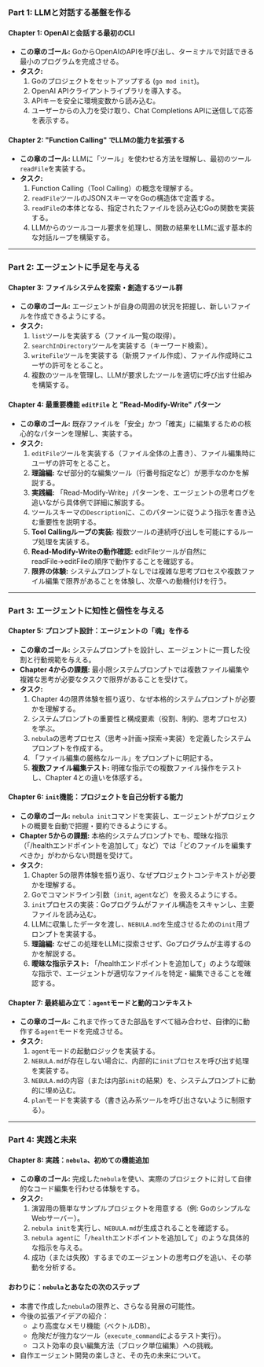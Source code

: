 
### Part 1: LLMと対話する基盤を作る

#### Chapter 1: OpenAIと会話する最初のCLI
*   **この章のゴール:** GoからOpenAIのAPIを呼び出し、ターミナルで対話できる最小のプログラムを完成させる。
*   **タスク:**
    1.  Goのプロジェクトをセットアップする (`go mod init`)。
    2.  OpenAI APIクライアントライブラリを導入する。
    3.  APIキーを安全に環境変数から読み込む。
    4.  ユーザーからの入力を受け取り、Chat Completions APIに送信して応答を表示する。

#### Chapter 2: "Function Calling" でLLMの能力を拡張する
*   **この章のゴール:** LLMに「ツール」を使わせる方法を理解し、最初のツール`readFile`を実装する。
*   **タスク:**
    1.  Function Calling（Tool Calling）の概念を理解する。
    2.  `readFile`ツールのJSONスキーマをGoの構造体で定義する。
    3.  `readFile`の本体となる、指定されたファイルを読み込むGoの関数を実装する。
    4.  LLMからのツールコール要求を処理し、関数の結果をLLMに返す基本的な対話ループを構築する。

---

### Part 2: エージェントに手足を与える

#### Chapter 3: ファイルシステムを探索・創造するツール群
*   **この章のゴール:** エージェントが自身の周囲の状況を把握し、新しいファイルを作成できるようにする。
*   **タスク:**
    1.  `list`ツールを実装する（ファイル一覧の取得）。
    2.  `searchInDirectory`ツールを実装する（キーワード検索）。
    3.  `writeFile`ツールを実装する（新規ファイル作成）、ファイル作成時にユーザの許可をとること。
    4.  複数のツールを管理し、LLMが要求したツールを適切に呼び出す仕組みを構築する。

#### Chapter 4: 最重要機能 `editFile` と "Read-Modify-Write" パターン
*   **この章のゴール:** 既存ファイルを「安全」かつ「確実」に編集するための核心的なパターンを理解し、実装する。
*   **タスク:**
    1.  `editFile`ツールを実装する（ファイル全体の上書き）、ファイル編集時にユーザの許可をとること。
    2.  **理論編:** なぜ部分的な編集ツール（行番号指定など）が悪手なのかを解説する。
    3.  **実践編:** 「Read-Modify-Write」パターンを、エージェントの思考ログを追いながら具体例で詳細に解説する。
    4.  ツールスキーマの`Description`に、このパターンに従うよう指示を書き込む重要性を説明する。
    5.  **Tool Callingループの実装:** 複数ツールの連続呼び出しを可能にするループ処理を実装する。
    6.  **Read-Modify-Writeの動作確認:** editFileツールが自然にreadFile→editFileの順序で動作することを確認する。
    7.  **限界の体験:** システムプロンプトなしでは複雑な思考プロセスや複数ファイル編集で限界があることを体験し、次章への動機付けを行う。

---

### Part 3: エージェントに知性と個性を与える

#### Chapter 5: プロンプト設計：エージェントの「魂」を作る
*   **この章のゴール:** システムプロンプトを設計し、エージェントに一貫した役割と行動規範を与える。
*   **Chapter 4からの課題:** 最小限システムプロンプトでは複数ファイル編集や複雑な思考が必要なタスクで限界があることを受けて。
*   **タスク:**
    1.  Chapter 4の限界体験を振り返り、なぜ本格的システムプロンプトが必要かを理解する。
    2.  システムプロンプトの重要性と構成要素（役割、制約、思考プロセス）を学ぶ。
    3.  `nebula`の思考プロセス（思考→計画→探索→実装）を定義したシステムプロンプトを作成する。
    4.  「ファイル編集の厳格なルール」をプロンプトに明記する。
    5.  **複数ファイル編集テスト:** 明確な指示での複数ファイル操作をテストし、Chapter 4との違いを体感する。

#### Chapter 6: `init`機能：プロジェクトを自己分析する能力
*   **この章のゴール:** `nebula init`コマンドを実装し、エージェントがプロジェクトの概要を自動で把握・要約できるようにする。
*   **Chapter 5からの課題:** 本格的システムプロンプトでも、曖昧な指示（「/healthエンドポイントを追加して」など）では「どのファイルを編集すべきか」がわからない問題を受けて。
*   **タスク:**
    1.  Chapter 5の限界体験を振り返り、なぜプロジェクトコンテキストが必要かを理解する。
    2.  Goでコマンドライン引数（`init`, `agent`など）を扱えるようにする。
    3.  `init`プロセスの実装：Goプログラムがファイル構造をスキャンし、主要ファイルを読み込む。
    4.  LLMに収集したデータを渡し、`NEBULA.md`を生成させるための`init`用プロンプトを実装する。
    5.  **理論編:** なぜこの処理をLLMに探索させず、Goプログラムが主導するのかを解説する。
    6.  **曖昧な指示テスト:** 「/healthエンドポイントを追加して」のような曖昧な指示で、エージェントが適切なファイルを特定・編集できることを確認する。

#### Chapter 7: 最終組み立て：`agent`モードと動的コンテキスト
*   **この章のゴール:** これまで作ってきた部品をすべて組み合わせ、自律的に動作する`agent`モードを完成させる。
*   **タスク:**
    1.  `agent`モードの起動ロジックを実装する。
    2.  `NEBULA.md`が存在しない場合に、内部的に`init`プロセスを呼び出す処理を実装する。
    3.  `NEBULA.md`の内容（または内部`init`の結果）を、システムプロンプトに動的に埋め込む。
    4.  `plan`モードを実装する（書き込み系ツールを呼び出さないように制限する）。

---

### Part 4: 実践と未来

#### Chapter 8: 実践：`nebula`、初めての機能追加
*   **この章のゴール:** 完成した`nebula`を使い、実際のプロジェクトに対して自律的なコード編集を行わせる体験をする。
*   **タスク:**
    1.  演習用の簡単なサンプルプロジェクトを用意する（例: GoのシンプルなWebサーバー）。
    2.  `nebula init`を実行し、`NEBULA.md`が生成されることを確認する。
    3.  `nebula agent`に「`/health`エンドポイントを追加して」のような具体的な指示を与える。
    4.  成功（または失敗）するまでのエージェントの思考ログを追い、その挙動を分析する。

#### おわりに：`nebula`とあなたの次のステップ
*   本書で作成した`nebula`の限界と、さらなる発展の可能性。
*   今後の拡張アイデアの紹介：
    *   より高度なメモリ機能（ベクトルDB）。
    *   危険だが強力なツール（`execute_command`によるテスト実行）。
    *   コスト効率の良い編集方法（ブロック単位編集）への挑戦。
*   自作エージェント開発の楽しさと、その先の未来について。